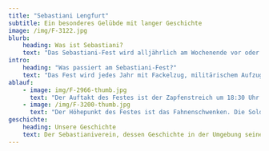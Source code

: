 ```yaml
---
title: "Sebastiani Lengfurt"
subtitle: Ein besonderes Gelübde mit langer Geschichte
image: /img/F-3122.jpg
blurb:
    heading: Was ist Sebastiani?
    text: "Das Sebastiani-Fest wird alljährlich am Wochenende vor oder nach dem Gedenktag des Hl. Sebastian, dem 20. Januar in Lengfurt, gefeiert. Es geht auf ein Gelübde der Lengfurter Bevölkerung aus dem Pestjahr 1632 zurück. Aufgrund der Fürbitte an den Hl. Sebastian soll damals die Pest gewichen sein. Die Lengfurter Bürger gelobten daraufhin alljährlich den Festtag des Hl. Sebastian zu begehen."
intro:
    heading: "Was passiert am Sebastiani-Fest?"
    text: "Das Fest wird jedes Jahr mit Fackelzug, militärischem Aufzug, Fahnenschwenken, Festgottesdienst und Andacht begangen. Organisiert und durchgeführt wird dieses Fest von den Mitgliedern des Sebastianivereins, stellvertretend für die gesamte Lengfurter Bevölkerung. Zu diesem Fest sind besonders alle Lengfurter, aber auch alle anderen Interessierten aus nah und fern eingeladen."
ablauf:
    - image: img/F-2966-thumb.jpg
      text: "Der Auftakt des Festes ist der Zapfenstreich um 18:30 Uhr am Festsamstag. Die Trommler, die Musikkapelle und die Wachmannschaft treffen sich nach Einbruch der Dunkelheit am Marktplatz. Von dort aus wird dann mit Musik und Trommeln durch das Altort marschiert."
    - image: /img/F-3200-thumb.jpg
      text: "Der Höhepunkt des Festes ist das Fahnenschwenken. Die Soldaten bilden ein Viereck, das sogenannte Karree. Der Fähnrich tritt in die Mitte des Karrees und schwenkt die Fahne zu den Klängen des Stücks \"Über den Wellen\"."
geschichte:
    heading: Unsere Geschichte
    text: Der Sebastianiverein, dessen Geschichte in der Umgebung seines Gleichen sucht, erfreut sich unter den Lengfurtern nach wie vor großer Beliebtheit. Das Gelübde wird seit über 388 Jahren gepflegt und aktiv weitergegeben. In diesen Jahren ist viel passiert.
---
```

